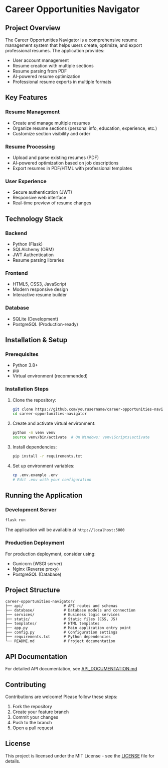 # Career Opportunities Navigator

## Project Overview
The Career Opportunities Navigator is a comprehensive resume management system that helps users create, optimize, and export professional resumes. The application provides:

- User account management
- Resume creation with multiple sections
- Resume parsing from PDF
- AI-powered resume optimization
- Professional resume exports in multiple formats

## Key Features

### Resume Management
- Create and manage multiple resumes
- Organize resume sections (personal info, education, experience, etc.)
- Customize section visibility and order

### Resume Processing
- Upload and parse existing resumes (PDF)
- AI-powered optimization based on job descriptions
- Export resumes in PDF/HTML with professional templates

### User Experience
- Secure authentication (JWT)
- Responsive web interface
- Real-time preview of resume changes

## Technology Stack

### Backend
- Python (Flask)
- SQLAlchemy (ORM)
- JWT Authentication
- Resume parsing libraries

### Frontend
- HTML5, CSS3, JavaScript
- Modern responsive design
- Interactive resume builder

### Database
- SQLite (Development)
- PostgreSQL (Production-ready)

## Installation & Setup

### Prerequisites
- Python 3.8+
- pip
- Virtual environment (recommended)

### Installation Steps
1. Clone the repository:
   ```bash
   git clone https://github.com/yourusername/career-opportunities-navigator.git
   cd career-opportunities-navigator
   ```

2. Create and activate virtual environment:
   ```bash
   python -m venv venv
   source venv/bin/activate  # On Windows: venv\Scripts\activate
   ```

3. Install dependencies:
   ```bash
   pip install -r requirements.txt
   ```

4. Set up environment variables:
   ```bash
   cp .env.example .env
   # Edit .env with your configuration
   ```

## Running the Application

### Development Server
```bash
flask run
```
The application will be available at `http://localhost:5000`

### Production Deployment
For production deployment, consider using:
- Gunicorn (WSGI server)
- Nginx (Reverse proxy)
- PostgreSQL (Database)

## Project Structure
```
career-opportunities-navigator/
├── api/                  # API routes and schemas
├── database/             # Database models and connection
├── services/             # Business logic services
├── static/               # Static files (CSS, JS)
├── templates/            # HTML templates
├── app.py                # Main application entry point
├── config.py             # Configuration settings
├── requirements.txt      # Python dependencies
└── README.md             # Project documentation
```

## API Documentation
For detailed API documentation, see [API_DOCUMENTATION.md](API_DOCUMENTATION.md)

## Contributing
Contributions are welcome! Please follow these steps:
1. Fork the repository
2. Create your feature branch
3. Commit your changes
4. Push to the branch
5. Open a pull request

## License
This project is licensed under the MIT License - see the [LICENSE](LICENSE) file for details.
